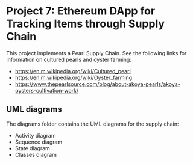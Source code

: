# Project 7: Ethereum DApp for Tracking Items through Supply Chain

This project implements a Pearl Supply Chain. See the following links for information on cultured pearls and oyster farming:
* https://en.m.wikipedia.org/wiki/Cultured_pearl
* https://en.m.wikipedia.org/wiki/Oyster_farming
* https://www.thepearlsource.com/blog/about-akoya-pearls/akoya-oysters-cultivation-work/

## UML diagrams

The diagrams folder contains the UML diagrams for the supply chain:
* Activity diagram
* Sequence diagram
* State diagram
* Classes diagram
